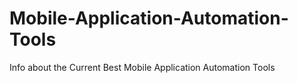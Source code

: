 # Mobile-Application-Automation-Tools
Info about the Current Best Mobile Application Automation Tools
